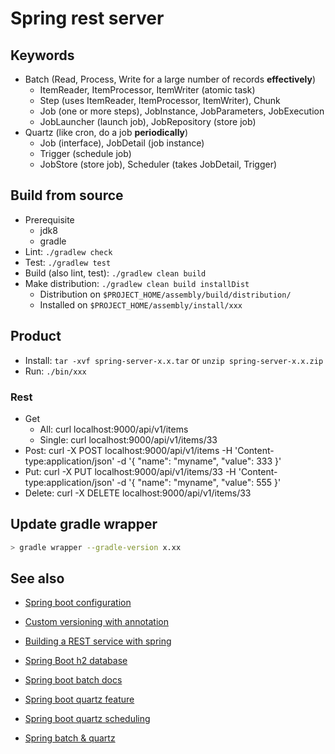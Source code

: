 # Spring rest server

## Keywords

- Batch (Read, Process, Write for a large number of records **effectively**)
  - ItemReader, ItemProcessor, ItemWriter (atomic task)
  - Step (uses ItemReader, ItemProcessor, ItemWriter), Chunk
  - Job (one or more steps), JobInstance, JobParameters, JobExecution
  - JobLauncher (launch job), JobRepository (store job)
- Quartz (like cron, do a job **periodically**)
  - Job (interface), JobDetail (job instance)
  - Trigger (schedule job)
  - JobStore (store job), Scheduler (takes JobDetail, Trigger)

## Build from source

- Prerequisite
  - jdk8
  - gradle
- Lint: `./gradlew check`
- Test: `./gradlew test`
- Build (also lint, test): `./gradlew clean build`
- Make distribution: `./gradlew clean build installDist`
  - Distribution on `$PROJECT_HOME/assembly/build/distribution/`
  - Installed on `$PROJECT_HOME/assembly/install/xxx`

## Product

- Install: `tar -xvf spring-server-x.x.tar` or `unzip spring-server-x.x.zip`
- Run: `./bin/xxx`

### Rest

- Get
  - All: curl localhost:9000/api/v1/items
  - Single: curl localhost:9000/api/v1/items/33
- Post: curl -X POST localhost:9000/api/v1/items -H 'Content-type:application/json' -d '{ "name": "myname", "value": 333 }'
- Put: curl -X PUT localhost:9000/api/v1/items/33 -H 'Content-type:application/json' -d '{ "name": "myname", "value": 555 }'
- Delete: curl -X DELETE localhost:9000/api/v1/items/33

## Update gradle wrapper

```sh
> gradle wrapper --gradle-version x.xx
```

## See also

- [Spring boot configuration](https://docs.spring.io/spring-boot/docs/current/reference/html/spring-boot-features.html#boot-features-external-config-application-property-files)

- [Custom versioning with annotation](https://stackoverflow.com/questions/51897285/extend-class-level-requestmapping-with-custom-annotation)
- [Building a REST service with spring](https://spring.io/guides/tutorials/rest/)
- [Spring Boot h2 database](https://www.baeldung.com/spring-boot-h2-database)

- [Spring boot batch docs](https://docs.spring.io/spring-batch/docs/current/reference/html/index.html)
- [Spring boot quartz feature](https://docs.spring.io/spring-boot/docs/current/reference/html/spring-boot-features.html#boot-features-quartz)
- [Spring boot quartz scheduling](https://www.baeldung.com/spring-quartz-schedule)
- [Spring batch & quartz](https://blog.kingbbode.com/posts/spring-batch-quartz)
